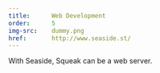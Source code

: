 ```yaml
---
title:      Web Development
order:      5
img-src:    dummy.png
href:       http://www.seaside.st/
---
```

With Seaside, Squeak can be a web server.